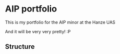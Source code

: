 # AIP portfolio

This is my portfolio for the AIP minor at the Hanze UAS

And it will be very very pretty! :P

## Structure

